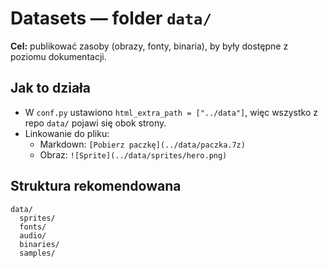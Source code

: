 # Datasets — folder `data/`

**Cel:** publikować zasoby (obrazy, fonty, binaria), by były dostępne z poziomu dokumentacji.

## Jak to działa
- W `conf.py` ustawiono `html_extra_path = ["../data"]`, więc wszystko z repo `data/` pojawi się obok strony.
- Linkowanie do pliku:
  - Markdown: `[Pobierz paczkę](../data/paczka.7z)`
  - Obraz: `![Sprite](../data/sprites/hero.png)`

## Struktura rekomendowana
```
data/
  sprites/
  fonts/
  audio/
  binaries/
  samples/
```
